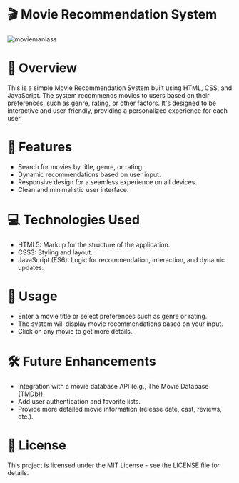# 🎬 Movie Recommendation System
![moviemaniass](https://github.com/user-attachments/assets/50c814f5-2b13-444f-8b66-a7917fb91942)
# 📖 Overview
This is a simple Movie Recommendation System built using HTML, CSS, and JavaScript. The system recommends movies to users based on their preferences, such as genre, rating, or other factors. It's designed to be interactive and user-friendly, providing a personalized experience for each user.

# 🚀 Features
- Search for movies by title, genre, or rating.
- Dynamic recommendations based on user input.
- Responsive design for a seamless experience on all devices.
- Clean and minimalistic user interface.

# 💻 Technologies Used
- HTML5: Markup for the structure of the application.
- CSS3: Styling and layout.
- JavaScript (ES6): Logic for recommendation, interaction, and dynamic updates.

# 🔧 Usage
- Enter a movie title or select preferences such as genre or rating.
- The system will display movie recommendations based on your input.
- Click on any movie to get more details.

# 🛠 Future Enhancements
- Integration with a movie database API (e.g., The Movie Database (TMDb)).
- Add user authentication and favorite lists.
- Provide more detailed movie information (release date, cast, reviews, etc.).

# 📄 License
This project is licensed under the MIT License - see the LICENSE file for details.

